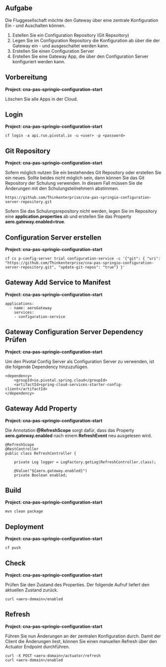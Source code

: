 ## Aufgabe 

Die Fluggesellschaft möchte den Gateway über eine zentrale Konfiguration Ein - und Auschalten können. 

 
1. Estellen Sie ein Configuration Repository (Git Repsoitory)
2. Legen Sie im Configuration Repository die Konfiguration ab
   über die der Gateway ein - und ausgeschaltet werden kann. 
3. Erstellen Sie einen Configuration Server
4. Erstellen Sie eine Gateway App, die über den Configuration Server konfiguriert werden kann. 

## Vorbereitung  
**Project: cna-pas-springio-configuration-start**

Löschen Sie alle Apps in der Cloud.

## Login 
**Project: cna-pas-springio-configuration-start**

```
cf login -a api.run.pivotal.io -u <user> -p <password> 

```

## Git Repository 
**Project: cna-pas-springio-configuration-start**

Sofern möglich nutzen Sie ein bestehendes Git Repository oder erstellen Sie ein neues. 
Sollte beides nicht möglich sein, dann können Sie das Git Repository der Schulung verwenden. 
In diesem Fall müssen Sie die Änderungen mit den Schulungsteilnehmern abstimmen. 

```
https://github.com/Thinkenterprise/cna-pas-springio-configuration-server-repository.git
```

Sofern Sie das Schulungsrepository nicht werden, legen Sie im Repository eine **application.properties** 
ab und erstellen Sie das Property **aero.gateway.enabled=true**. 



## Configuration Server erstellen  
**Project: cna-pas-springio-configuration-start**

```
cf cs p-config-server trial configuration-service -c '{"git": { "uri": "https://github.com/Thinkenterprise/cna-pas-springio-configuration-server-repository.git", "update-git-repos": "true"} }'

```


## Gateway Add Service to Manifest 
**Project: cna-pas-springio-configuration-start**

```
applications:
  - name: aeroGateway
    services:
    - configuration-service
```


## Gateway Configuration Server Dependency Prüfen 
**Project: cna-pas-springio-configuration-start**

Um den Pivotal Config Server als Configuration Server zu verwenden, ist die folgende Dependency hinzuzufügen. 


```
<dependency>
	<groupId>io.pivotal.spring.cloud</groupId>
	<artifactId>spring-cloud-services-starter-config-client</artifactId>
</dependency>

```

## Gateway Add Property  
**Project: cna-pas-springio-configuration-start**

Die Annotation **@RefreshScope** sorgt dafür, dass das Property **aero.gateway.enabled** nach einem **RefreshEvent** neu ausgelesen wird. 

```
@RefreshScope
@RestController
public class RefreshController {

	private Log logger = LogFactory.getLog(RefreshController.class);

	@Value("${aero.gateway.enabled}")
	private Boolean enabled;
```


## Build 
**Project: cna-pas-springio-configuration-start**

```
mvn clean package

```



## Deployment 
**Project: cna-pas-springio-configuration-start**

```
cf push 

```

## Check  
**Project: cna-pas-springio-configuration-start**

Prüfen Sie den Zustand des Properties. Der folgende Aufruf liefert den aktuellen Zustand zurück. 

```
curl <aero-domain>/enabled 

```

## Refresh  
**Project: cna-pas-springio-configuration-start**
 
Führen Sie nun Änderungen an der zentralen Konfiguration durch. 
Damit der Client die Änderungen liest, können Sie einen manuellen Refresh über den 
Actuator Endpoint durchführen. 


```
curl -X POST <aero-domain>/actuator/refresh
curl <aero-domain>/enabled 
```





